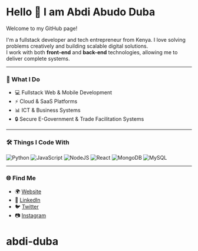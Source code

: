 # Hello 👋 I am Abdi Abudo Duba

Welcome to my GitHub page!

I'm a fullstack developer and tech entrepreneur from Kenya. I love solving problems creatively and building scalable digital solutions.  
I work with both **front-end** and **back-end** technologies, allowing me to deliver complete systems.

---

### 🚀 What I Do
- 💻 Fullstack Web & Mobile Development
- ⚡ Cloud & SaaS Platforms
- 📊 ICT & Business Systems
- 🔒 Secure E-Government & Trade Facilitation Systems

---

### 🛠️ Things I Code With
![Python](https://img.shields.io/badge/Python-3776AB?style=for-the-badge&logo=python&logoColor=white)
![JavaScript](https://img.shields.io/badge/JavaScript-323330?style=for-the-badge&logo=javascript&logoColor=F7DF1E)
![NodeJS](https://img.shields.io/badge/Node.js-43853D?style=for-the-badge&logo=node-dot-js&logoColor=white)
![React](https://img.shields.io/badge/React-20232A?style=for-the-badge&logo=react&logoColor=61DAFB)
![MongoDB](https://img.shields.io/badge/MongoDB-4EA94B?style=for-the-badge&logo=mongodb&logoColor=white)
![MySQL](https://img.shields.io/badge/MySQL-005C84?style=for-the-badge&logo=mysql&logoColor=white)

---

### 🌐 Find Me
- 🌍 [Website](https://noorcomnetwork.co.ke)  
- 💼 [LinkedIn](https://www.linkedin.com/in/abdi-abudo-duba/)  
- 🐦 [Twitter](https://x.com/abdi_abudo)  
- 📷 [Instagram](https://www.instagram.com/abudoabdi19/)  
# abdi-duba
